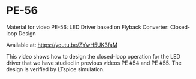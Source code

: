 # PE-56

Material for video PE-56: LED Driver based on Flyback Converter: Closed-loop Design

Available at: https://youtu.be/ZYwH5UK3faM

This video shows how to design the closed-loop operation for the LED driver that we have studied in previous videos PE #54 and PE #55. The design is verified by LTspice simulation.

